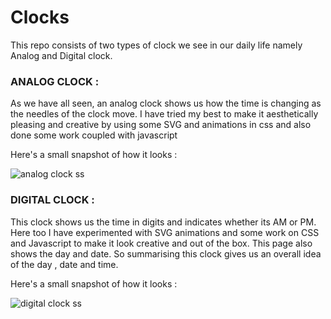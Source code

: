 # Clocks
This repo consists of two types of clock we see in our daily life namely Analog and Digital clock.
### ANALOG CLOCK :
As we have all seen, an analog clock shows us how the time is changing as the needles of the clock move. I have tried my best to make it aesthetically pleasing and creative by using some SVG and animations in css and also done some work coupled with javascript

Here's a small snapshot of how it looks :



![analog clock ss](https://github.com/ghosharchismita/Clocks/assets/140171687/def4c572-fa55-415f-ba64-0ae44466d54a)


### DIGITAL CLOCK :
This clock shows us the time in digits and indicates whether its AM or PM. Here too I have experimented with SVG animations and some work on CSS and Javascript to make it look creative and out of the box.
This page also shows the day and date.
So summarising this clock gives us an overall idea of the day , date and time.

Here's a small snapshot of how it looks :



![digital clock ss](https://github.com/ghosharchismita/Clocks/assets/140171687/1b3c73f5-91f5-45ef-9244-9a5abeb3546c)
